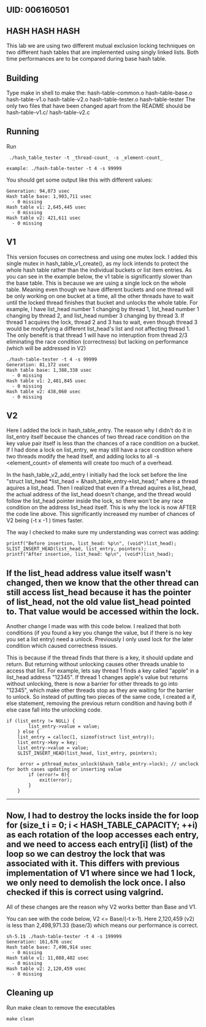 ## UID: 006160501

## HASH HASH HASH

This lab we are using two different mutual exclusion locking techniques on two different hash tables that are implemented using singly linked lists. Both time performances are to be compared during base hash table.
## Building

Type make in shell to make the: hash-table-common.o hash-table-base.o hash-table-v1.o hash-table-v2.o hash-table-tester.o hash-table-tester 
The only two files that have been changed apart from the README should be hash-table-v1.c/ hash-table-v2.c

## Running
Run 
```shell
 ./hash_table_tester -t _thread-count_ -s _element-count_

example: ./hash-table-tester -t 4 -s 99999
```

You should get some output like this with different values:

```shell
Generation: 94,073 usec
Hash table base: 1,903,711 usec
  - 0 missing
Hash table v1: 2,645,445 usec
  - 0 missing
Hash table v2: 421,611 usec
  - 0 missing
```

## V1
This version focuses on correctness and using one mutex lock. I added this single mutex in hash_table_v1_create(), as my lock intends to protect the whole hash table rather than the individual buckets or list item entries. As you can see in the example below, the v1 table is significantly slower than the base table. This is because we are using a single lock on the whole table. Meaning even though we have different buckets and one thread will be only working on one bucket at a time, all the other threads have to wait until the locked thread finishes that bucket and unlocks the whole table. For example, I have list_head number 1 changing by thread 1, list_head number 1 changing by thread 2, and list_head number 3 changing by thread 3. If thread 1 acquires the lock, thread 2 and 3 has to wait, even though thread 3 would be modyfying a different list_head's list and not affecting thread 1. The only benefit is that thread 1 will have no interuption from thread 2/3 eliminating the race condition (correctness) but lacking on performance (which will be addressed in V2)

```shell
./hash-table-tester -t 4 -s 99999
Generation: 81,172 usec
Hash table base: 1,388,338 usec
  - 0 missing
Hash table v1: 2,481,845 usec
  - 0 missing
Hash table v2: 438,060 usec
  - 0 missing
  ```
## V2
Here I added the lock in hash_table_entry. The reason why I didn't do it in list_entry itself because the chances of two thread race condition on the key value pair itself is less than the chances of a race condition on a bucket. If I had done a lock on list_entry, we may still have a race condition where two threads modify the head itself, and adding locks to all -s <element_count> of elements will create too much of a overhead. 

In the hash_table_v2_add_entry I initially had the lock set before the line	"struct list_head *list_head = &hash_table_entry->list_head;" where a thread aquires a list_head. Then I realized that even if a thread aquires a list_head, the actual address of the list_head doesn't change, and the thread would follow the list_head pointer inside the lock, so there won't be any race condition on the address list_head itself. This is why the lock is now AFTER the code line above. This significantly increased my number of chances of V2 being (-t x -1 ) times faster.

The way I checked to make sure my understanding was correct was adding:

```shell
printf("Before insertion, list_head: %p\n", (void*)list_head);
SLIST_INSERT_HEAD(list_head, list_entry, pointers);
printf("After insertion, list_head: %p\n", (void*)list_head);
```

If the list_head address value itself wasn't changed, then we know that the other thread can still access list_head because it has the pointer of list_head, not the old value list_head pointed to. That value would be accessed within the lock. 
--------------------------------------------------------------------------------------------------------------
Another change I made was with this code below. I realized that both conditions (if you found a key you change the value, but if there is no key you set a list entry) need a unlock. Previously I only used lock for the later condition which caused correctness issues.

This is because if the thread finds that there is a key, it should update and return. But returning without unlocking causes other threads unable to access that list. For example, lets say thread 1 finds a key called "apple" in a list_head address "12345". If thread 1 changes apple's value but returns without unlocking, there is now a barrier for other threads to go into "12345", which make other threads stop as they are waiting for the barrier to unlock. So instead of putting two pieces of the same code, I created a if, else statement, removing the previous return condition and having both if else case fall into the unlocking code. 

```shell
if (list_entry != NULL) {
		list_entry->value = value;
	} else {
	list_entry = calloc(1, sizeof(struct list_entry));
	list_entry->key = key;
	list_entry->value = value;
	SLIST_INSERT_HEAD(list_head, list_entry, pointers);

	 error = pthread_mutex_unlock(&hash_table_entry->lock); // unclock for both cases updating or inserting value
		if (error!= 0){
			exit(error);
		} 
	}

```
-------------------------------------------------------------------------------------------------------------
Now, I had to destroy the locks inside the for loop for (size_t i = 0; i < HASH_TABLE_CAPACITY; ++i) as each rotation of the loop accesses each entry, and we need to access each entry[i] (list) of the loop so we can destroy the lock that was associated with it. This differs with previous implementation of V1 where since we had 1 lock, we only need to demolish the lock once. I also checked if this is correct using valgrind.
-----------------------------------------------------------------------------------------------------------------
All of these changes are the reason why V2 works better than Base and V1. 

You can see with the code below, V2 <= Base/(-t x-1). Here 2,120,459 (v2) is less than 2,498,971.33 (base/3) which means our performance is correct.
```shell
sh-5.1$ ./hash-table-tester -t 4 -s 199999
Generation: 161,676 usec
Hash table base: 7,496,914 usec
  - 0 missing
Hash table v1: 11,088,402 usec
  - 0 missing
Hash table v2: 2,120,459 usec
  - 0 missing
```


## Cleaning up

Run make clean to remove the executables
```shell
make clean
```
